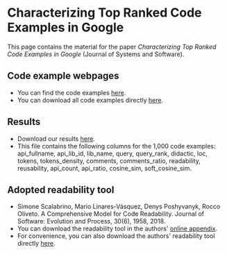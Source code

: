 # Characterizing Top Ranked Code Examples in Google

This page contains the material for the paper *Characterizing Top Ranked Code Examples in Google* (Journal of Systems and Software).

## Code example webpages

- You can find the code examples [here](./code-examples).
- You can download all code examples directly [here](https://github.com/andrehora/jss-code-examples/raw/main/code-examples/code-examples.zip).

## Results

- Download our results [here](./dataset/dataset.csv).
- This file contains the following columns for the 1,000 code examples: api_fullname, api_lib_id, lib_name, query, query_rank, didactic, loc, tokens, tokens_density, comments, comments_ratio, readability, reusability, api_count, api_ratio, cosine_sim, soft_cosine_sim.

## Adopted readability tool

- Simone Scalabrino, Mario Linares-Vásquez, Denys Poshyvanyk, Rocco Oliveto. A Comprehensive Model for Code Readability. Journal of Software: Evolution and Process, 30(6), 1958, 2018.
- You can download the readability tool in the authors' [online appendix](https://dibt.unimol.it/report/readability).
- For convenience, you can also download the authors' readability tool directly [here](https://github.com/andrehora/jss-code-examples/raw/main/readability-tool/readability.zip).
